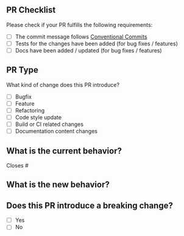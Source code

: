 ## PR Checklist

Please check if your PR fulfills the following requirements:

-   [ ] The commit message follows [Conventional Commits](https://www.conventionalcommits.org/en/)
-   [ ] Tests for the changes have been added (for bug fixes / features)
-   [ ] Docs have been added / updated (for bug fixes / features)

## PR Type

What kind of change does this PR introduce?

-   [ ] Bugfix
-   [ ] Feature
-   [ ] Refactoring
-   [ ] Code style update
-   [ ] Build or CI related changes
-   [ ] Documentation content changes

## What is the current behavior?

Closes # <!-- link to a relevant issue. -->

## What is the new behavior?

## Does this PR introduce a breaking change?

-   [ ] Yes
-   [ ] No
